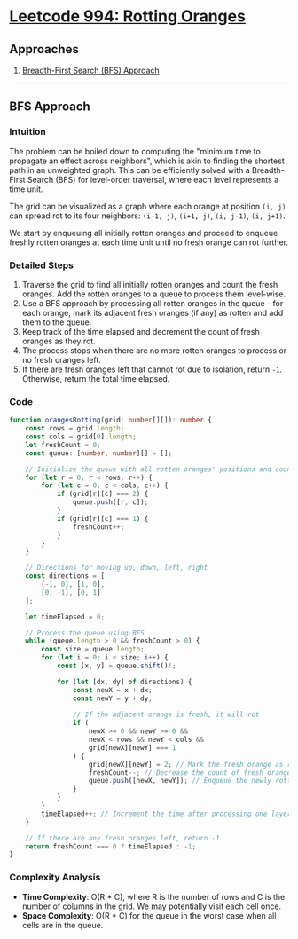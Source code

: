 # [Leetcode 994: Rotting Oranges](https://leetcode.com/problems/rotting-oranges/)

## Approaches
1. [Breadth-First Search (BFS) Approach](#bfs-approach)

---

## BFS Approach

### Intuition
The problem can be boiled down to computing the "minimum time to propagate an effect across neighbors", which is akin to finding the shortest path in an unweighted graph. This can be efficiently solved with a Breadth-First Search (BFS) for level-order traversal, where each level represents a time unit.

The grid can be visualized as a graph where each orange at position `(i, j)` can spread rot to its four neighbors: `(i-1, j)`, `(i+1, j)`, `(i, j-1)`, `(i, j+1)`. 

We start by enqueuing all initially rotten oranges and proceed to enqueue freshly rotten oranges at each time unit until no fresh orange can rot further.

### Detailed Steps
1. Traverse the grid to find all initially rotten oranges and count the fresh oranges. Add the rotten oranges to a queue to process them level-wise.
2. Use a BFS approach by processing all rotten oranges in the queue - for each orange, mark its adjacent fresh oranges (if any) as rotten and add them to the queue.
3. Keep track of the time elapsed and decrement the count of fresh oranges as they rot.
4. The process stops when there are no more rotten oranges to process or no fresh oranges left.
5. If there are fresh oranges left that cannot rot due to isolation, return `-1`. Otherwise, return the total time elapsed.

### Code
```typescript
function orangesRotting(grid: number[][]): number {
    const rows = grid.length;
    const cols = grid[0].length;
    let freshCount = 0;
    const queue: [number, number][] = [];

    // Initialize the queue with all rotten oranges' positions and count fresh oranges
    for (let r = 0; r < rows; r++) {
        for (let c = 0; c < cols; c++) {
            if (grid[r][c] === 2) {
                queue.push([r, c]);
            }
            if (grid[r][c] === 1) {
                freshCount++;
            }
        }
    }

    // Directions for moving up, down, left, right
    const directions = [
        [-1, 0], [1, 0],
        [0, -1], [0, 1]
    ];

    let timeElapsed = 0;

    // Process the queue using BFS
    while (queue.length > 0 && freshCount > 0) {
        const size = queue.length;
        for (let i = 0; i < size; i++) {
            const [x, y] = queue.shift()!;

            for (let [dx, dy] of directions) {
                const newX = x + dx;
                const newY = y + dy;
                
                // If the adjacent orange is fresh, it will rot
                if (
                    newX >= 0 && newY >= 0 &&
                    newX < rows && newY < cols &&
                    grid[newX][newY] === 1
                ) {
                    grid[newX][newY] = 2; // Mark the fresh orange as rotten
                    freshCount--; // Decrease the count of fresh oranges
                    queue.push([newX, newY]); // Enqueue the newly rotten orange
                }
            }
        }
        timeElapsed++; // Increment the time after processing one layer
    }

    // If there are any fresh oranges left, return -1
    return freshCount === 0 ? timeElapsed : -1;
}
```

### Complexity Analysis
- **Time Complexity**: O(R \* C), where R is the number of rows and C is the number of columns in the grid. We may potentially visit each cell once.
- **Space Complexity**: O(R \* C) for the queue in the worst case when all cells are in the queue.

